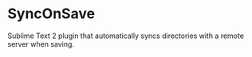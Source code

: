 # SyncOnSave
Sublime Text 2 plugin that automatically syncs directories with a remote server when saving.
